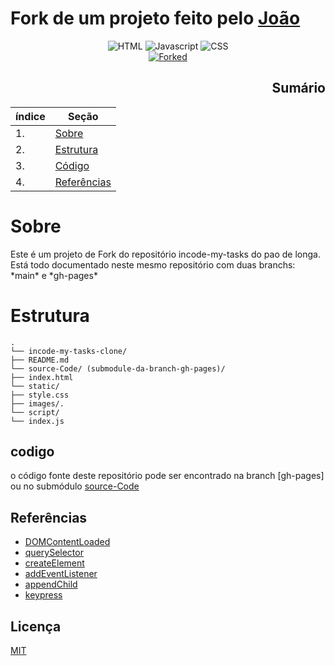 # Fork de um projeto feito pelo [João](https://github.com/paodelonga)

<div align="center">

![HTML](https://img.shields.io/badge/HTML-F24F1E?style=for-the-badge&logo=HTML5&logoColor=white) ![Javascript](https://img.shields.io/badge/javascript-yellow?style=for-the-badge&logo=JavaScript&logoColor=ffeb44) ![CSS](https://img.shields.io/badge/css-blue?style=for-the-badge&logo=CSS3&logoColor=add8e6)
<br>
[![Forked](https://img.shields.io/badge/Forked-Yes-blue)](https://github.com/paodelonga/incode-my-tasks)

</div>

<div align="right">

## Sumário
| índice            | Seção                                                             |
| ----------------- | ------------------------------------------------------------------|
| 1.                | [Sobre](#Sobre)                                                   |
| 2.                | [Estrutura](#Estrutura)                                           |
| 3.                | [Código](#codigo)                                                 |
| 4.                | [Referências](##Referencias)                                      |


</div>

# Sobre 

<p>Este é um projeto de Fork do repositório incode-my-tasks do pao de longa. Está todo documentado neste mesmo repositório com duas branchs: *main* e *gh-pages*</p>


# Estrutura

```
.
└── incode-my-tasks-clone/
├── README.md
└── source-Code/ (submodule-da-branch-gh-pages)/
├── index.html
└── static/
├── style.css
├── images/.
└── script/
└── index.js

```

## codigo

o código fonte deste repositório pode ser encontrado na branch [gh-pages] ou no submódulo [source-Code](https://github.com/gustavo19k/incode-my-tasks-clone/tree/3e498f8afeb4627ccd48071d3435b4c4882b6885)


## Referências


- [DOMContentLoaded](https://developer.mozilla.org/pt-BR/docs/Web/Events/DOMContentLoaded)
- [querySelector](https://developer.mozilla.org/pt-BR/docs/Web/API/Document/querySelector)
- [createElement](https://developer.mozilla.org/pt-BR/docs/Web/API/Document/createElement)
- [addEventListener](https://developer.mozilla.org/pt-BR/docs/Web/API/EventTargetaddEventListener)
- [appendChild](https://developer.mozilla.org/pt-BR/docs/Web/API/Node/appendChild)
- [keypress](https://developer.mozilla.org/pt-BR/docs/Web/API/Document/keypress_event)


## Licença

[MIT](license)
